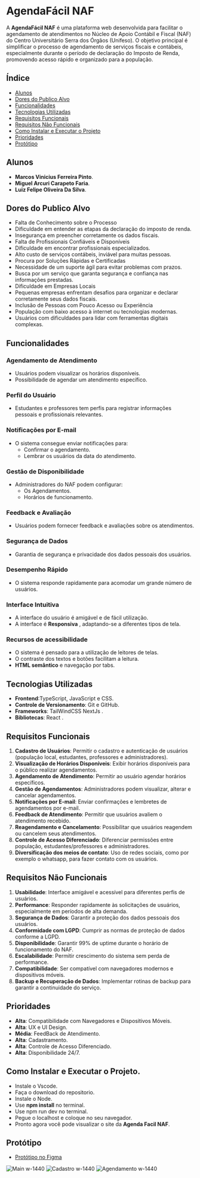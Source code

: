 # AgendaFácil NAF

A **AgendaFácil NAF** é uma plataforma web desenvolvida para facilitar o agendamento de atendimentos no Núcleo de Apoio Contábil e Fiscal (NAF) do Centro Universitário Serra dos Órgãos (Unifeso). O objetivo principal é simplificar o processo de agendamento de serviços fiscais e contábeis, especialmente durante o período de declaração do Imposto de Renda, promovendo acesso rápido e organizado para a população.

## Índice
- [Alunos](#alunos)
- [Dores do Publico Alvo](#dores-do-publico-alvo)
- [Funcionalidades](#funcionalidades)
- [Tecnologias Utilizadas](#tecnologias-utilizadas)
- [Requisitos Funcionais](#requisitos-funcionais)
- [Requisitos Não Funcionais](#requisitos-não-funcionais)
- [Como Instalar e Executar o Projeto](#como-instalar-e-executar-o-projeto)
- [Prioridades](#prioridades)
- [Protótipo](#protótipo)
## Alunos
- **Marcos Vinicius Ferreira Pinto**.
- **Miguel Arcuri Carapeto Faria**.
- **Luiz Felipe Oliveira Da Silva**.

## Dores do Publico Alvo
- Falta de Conhecimento sobre o Processo
- Dificuldade em entender as etapas da declaração do imposto de renda.
- Insegurança em preencher corretamente os dados fiscais.
- Falta de Profissionais Confiáveis e Disponíveis
- Dificuldade em encontrar profissionais especializados.
- Alto custo de serviços contábeis, inviável para muitas pessoas.
- Procura por Soluções Rápidas e Certificadas
- Necessidade de um suporte ágil para evitar problemas com prazos.
- Busca por um serviço que garanta segurança e confiança nas informações prestadas.
- Dificuldade em Empresas Locais
- Pequenas empresas enfrentam desafios para organizar e declarar corretamente seus dados fiscais.
- Inclusão de Pessoas com Pouco Acesso ou Experiência
- População com baixo acesso à internet ou tecnologias modernas.
- Usuários com dificuldades para lidar com ferramentas digitais complexas.

## Funcionalidades

### Agendamento de Atendimento
- Usuários podem visualizar os horários disponíveis.
- Possibilidade de agendar um atendimento específico.

### Perfil do Usuário
- Estudantes e professores tem perfis para registrar informações pessoais e profissionais relevantes.

### Notificações por E-mail
- O sistema consegue enviar notificações para:
  - Confirmar o agendamento.
  - Lembrar os usuários da data do atendimento.

### Gestão de Disponibilidade
- Administradores do NAF podem configurar:
  - Os Agendamentos.
  - Horários de funcionamento.

### Feedback e Avaliação
- Usuários podem fornecer feedback e avaliações sobre os atendimentos.

### Segurança de Dados
- Garantia de segurança e privacidade dos dados pessoais dos usuários.

### Desempenho Rápido
- O sistema responde rapidamente para acomodar um grande número de usuários.

### Interface Intuitiva
- A interface do usuário é amigável e de fácil utilização.
- A interface é **Responsiva** , adaptando-se a diferentes tipos de tela.
  
### Recursos de acessibilidade
- O sistema é pensado para a utilização de leitores de telas.
- O contraste dos textos e botões facilitam a leitura.
- **HTML semântico** e navegação por tabs.

## Tecnologias Utilizadas

- **Frontend**:TypeScript, JavaScript e CSS.
- **Controle de Versionamento**: Git e GitHub.
- **Frameworks**: TailWindCSS NextJs .
- **Bibliotecas**: React .

## Requisitos Funcionais

1. **Cadastro de Usuários**: Permitir o cadastro e autenticação de usuários (população local, estudantes, professores e administradores).
2. **Visualização de Horários Disponíveis**: Exibir horários disponíveis para o público realizar agendamentos.
3. **Agendamento de Atendimento**: Permitir ao usuário agendar horários específicos.
4. **Gestão de Agendamentos**: Administradores podem visualizar, alterar e cancelar agendamentos.
5. **Notificações por E-mail**: Enviar confirmações e lembretes de agendamentos por e-mail.
6. **Feedback de Atendimento**: Permitir que usuários avaliem o atendimento recebido.
7. **Reagendamento e Cancelamento**: Possibilitar que usuários reagendem ou cancelem seus atendimentos.
8. **Controle de Acesso Diferenciado**: Diferenciar permissões entre população, estudantes/professores e administradores.
9. **Diversificação dos meios de contato**: Uso de redes sociais, como por exemplo o whatsapp, para fazer contato com os usuários.

## Requisitos Não Funcionais

1. **Usabilidade**: Interface amigável e acessível para diferentes perfis de usuários.
2. **Performance**: Responder rapidamente às solicitações de usuários, especialmente em períodos de alta demanda.
3. **Segurança de Dados**: Garantir a proteção dos dados pessoais dos usuários.
4. **Conformidade com LGPD**: Cumprir as normas de proteção de dados conforme a LGPD.
5. **Disponibilidade**: Garantir 99% de uptime durante o horário de funcionamento do NAF.
6. **Escalabilidade**: Permitir crescimento do sistema sem perda de performance.
7. **Compatibilidade**: Ser compatível com navegadores modernos e dispositivos móveis.
8. **Backup e Recuperação de Dados**: Implementar rotinas de backup para garantir a continuidade do serviço.

## Prioridades
- **Alta**: Compatibilidade com Navegadores e Dispositivos Móveis.
- **Alta**: UX e UI Design.
- **Média**: FeedBack de Atendimento.
- **Alta**: Cadastramento.
- **Alta**: Controle de Acesso Diferenciado.
- **Alta**: Disponibilidade 24/7.
## Como Instalar e Executar o Projeto.

- Instale o Vscode.
- Faça o download do repositorio.
- Instale o Node.
- Use **npm install** no terminal.
- Use npm run dev no terminal.
- Pegue o localhost e coloque no seu navegador.
- Pronto agora você pode visualizar o site da **Agenda Facil NAF**.

## Protótipo
- [Protótipo no Figma](https://www.figma.com/design/BA4GqjHkNhWD0brq4BgE4g/Untitled?node-id=0-1&t=gPECUZ3Lk56MlsP1-1)

![Main w-1440](https://github.com/user-attachments/assets/45a91353-b012-4727-8348-3b37a4cd1d4d)
![Cadastro w-1440](https://github.com/user-attachments/assets/7348e60b-bd4d-4b32-9b63-c588e59613c5)
![Agendamento w-1440](https://github.com/user-attachments/assets/7302361a-25de-4bdc-9279-67f1d1d967be)
